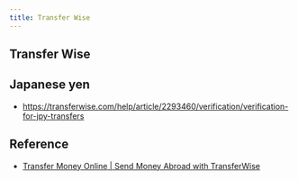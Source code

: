 ```yaml
---
title: Transfer Wise
---
```


## Transfer Wise


## Japanese yen
* https://transferwise.com/help/article/2293460/verification/verification-for-jpy-transfers

## Reference
* [Transfer Money Online \| Send Money Abroad with TransferWise](https://transferwise.com/us/)
